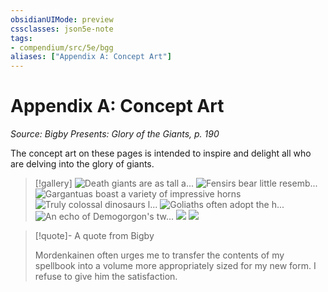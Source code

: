 ```yaml
---
obsidianUIMode: preview
cssclasses: json5e-note
tags:
- compendium/src/5e/bgg
aliases: ["Appendix A: Concept Art"]
---
```

# Appendix A: Concept Art
*Source: Bigby Presents: Glory of the Giants, p. 190* 

The concept art on these pages is intended to inspire and delight all who are delving into the glory of giants.

> [!gallery]
> ![Death giants are as tall a...](/3-Mechanics/CLI/books/bigby-presents-glory-of-the-giants/img/133-07-001-death-giants.webp#gallery "Death giants are as tall as their cloud giant ancestors, and even more gaunt")
> ![Fensirs bear little resemb...](/3-Mechanics/CLI/books/bigby-presents-glory-of-the-giants/img/134-07-002-fensirs.webp#gallery "Fensirs bear little resemblance to their troll ancestors")
> ![Gargantuas boast a variety of impressive horns](/3-Mechanics/CLI/books/bigby-presents-glory-of-the-giants/img/135-07-003-gargantua-horns.webp#gallery)
> ![Truly colossal dinosaurs l...](/3-Mechanics/CLI/books/bigby-presents-glory-of-the-giants/img/136-07-004-dinosaurs.webp#gallery "Truly colossal dinosaurs live alongside giants in some remote enclaves")
> ![Goliaths often adopt the h...](/3-Mechanics/CLI/books/bigby-presents-glory-of-the-giants/img/137-07-005-goliaths.webp#gallery "Goliaths often adopt the habits and learn the magic of giants")
> ![An echo of Demogorgon's tw...](/3-Mechanics/CLI/books/bigby-presents-glory-of-the-giants/img/138-07-006-echo-demogorgons.webp#gallery "An echo of Demogorgon's two heads often howl and bite at each other")
> ![](/3-Mechanics/CLI/books/bigby-presents-glory-of-the-giants/img/139-07-007-bigby.webp#gallery)
> ![](/3-Mechanics/CLI/books/bigby-presents-glory-of-the-giants/img/140-07-008-bigby-sketch.webp#gallery)

> [!quote]- A quote from Bigby  
> 
> Mordenkainen often urges me to transfer the contents of my spellbook into a volume more appropriately sized for my new form. I refuse to give him the satisfaction.